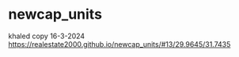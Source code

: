 # newcap_units
khaled copy 16-3-2024
https://realestate2000.github.io/newcap_units/#13/29.9645/31.7435
